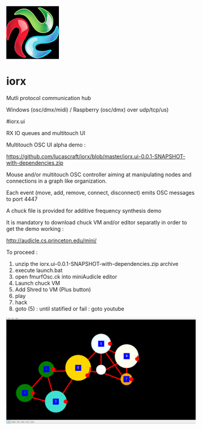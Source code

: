 <img src="https://github.com/lucascraft/iorx/blob/master/iorx.png"/>

# iorx 

Mutli protocol communication hub

Windows  (osc/dmx/midi) / Raspberry (osc/dmx) over udp/tcp/us)


#iorx.ui

RX IO queues and multitouch UI

Multitouch OSC UI alpha demo :

https://github.com/lucascraft/iorx/blob/master/iorx.ui-0.0.1-SNAPSHOT-with-dependencies.zip

Mouse and/or multitouch OSC controller aiming at manipulating nodes and connections in a graph like organization.

Each event (move, add, remove, connect, disconnect) emits OSC messages to port 4447

A chuck file is provided for additive frequency synthesis demo

It is mandatory to download chuck VM and/or editor separatly in order to get the demo working :

http://audicle.cs.princeton.edu/mini/

To proceed :

1) unzip the iorx.ui-0.0.1-SNAPSHOT-with-dependencies.zip archive
2) execute launch.bat
3) open fmurfOsc.ck into miniAudicle editor
3) Launch chuck VM
4) Add Shred to VM (Plus button)
5) play
6) hack
7) goto (5) : until statified or fail : goto youtube 


<img src="demo-multtouch-iorx-ui.png"/>
